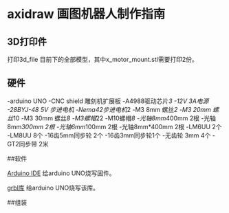 # axidraw 画图机器人制作指南

## 3D打印件
打印3d_file 目前下的全部模型，其中x_motor_mount.stl需要打印2份。

## 硬件
-arduino UNO
-CNC shield 雕刻机扩展板
-A4988驱动芯片*3
-12V 3A电源
-28BYJ-48 5V 步进电机
-Nema42步进电机*2
-M3 8mm 螺丝*2
-M3 20mm 螺丝*10
-M3 30mm 螺丝*8
-M3螺帽*22
-M10螺帽*8
-光轴8mm*400mm 2根
-光轴8mm*300mm 2根
-光轴6mm*100mm 2根
-光轴8mm*400mm 2根
-LM6UU 2个
-LM8UU 8个
-16齿5mm同步轮 2个
-16齿3mm同步轮1个
-无齿轮 3mm 4个
-GT2同步带 2米

##软件

[Arduino IDE](https://www.arduino.cc/en/Main/Software)
给arduino UNO烧写固件。

[grbl库](https://github.com/grbl/grbl)
给arduino UNO烧写该库。


##组装


